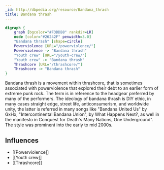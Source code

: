 ```yaml
---
_id: http://dbpedia.org/resource/Bandana_thrash
title: Bandana thrash
---
```


```dot
digraph {
	graph [bgcolor="#F3DDB8" rankdir=LR]
	node [color="#26242F" penwidth=3.0]
	"Bandana thrash" [shape=circle]
	Powerviolence [URL="/powerviolence/"]
	Powerviolence -> "Bandana thrash"
	"Youth crew" [URL="/youth-crew/"]
	"Youth crew" -> "Bandana thrash"
	Thrashcore [URL="/thrashcore/"]
	Thrashcore -> "Bandana thrash"
}
```

Bandana thrash is a movement within thrashcore, that is sometimes associated with powerviolence that explored their debt to an earlier form of extreme punk rock. The term is in reference to the headgear preferred by many of the performers. The ideology of bandana thrash is DIY ethic, in many cases straight edge, street life, anticonsumerism, and worldwide unity, the latter is referred in many songs like "Bandana United Us" by GxHx, "Intercontinental Bandana Union", by What Happens Next?, as well in the manifesto in Conquest for Death's Many Nations, One Underground". The style was prominent into the early to mid 2000s.

## Influences

- [[Powerviolence]]
- [[Youth crew]]
- [[Thrashcore]]
